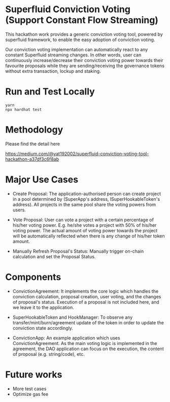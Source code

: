# Superfluid Conviction Voting (Support Constant Flow Streaming)

This hackathon work provides a generic conviction voting tool, powered by superfluid framework, to enable the easy adoption of conviction voting. 

Our conviction voting implementation can automatically react to any constant Superfluid streaming changes. In other words, user can continuously increase/decrease their conviction voting power towards their favourite proposals while they are sending/receiving the governance tokens without extra transaction, lockup and staking.

# Run and Test Locally
```
yarn
npx hardhat test
```

# Methodology
Please find the detail here

https://medium.com/@yat192002/superfluid-conviction-voting-tool-hackathon-a37df3c6f8ab

# Major Use Cases
- Create Proposal: The application-authorised person can create project in a pool determined by (SuperApp's address, ISuperHookableToken's address). All projects in the same pool share the voting powers from users.

- Vote Proposal: User can vote a project with a certain percentage of his/her voting power. E.g. he/she votes a project with 50% of his/her voting power. The actual amount of voting power towards the project will be automatically reflected when there is any change of his/her token amount.

- Manually Refresh Proposal's Status: Manually trigger on-chain calculation and set the Proposal Status.

# Components
- ConvictionAgreement: It implements the core logic which handles the conviction calculation, proposal creation, user voting, and the changes of proposal's status. Execution of a proposal is not included here, and we leave it to the application.


- SuperHookableToken and HookManager: To observe any transfer/mint/burn/agreement update of the token in order to update the conviction state accordingly.

- ConvictionApp: An example application which uses ConvictionAgreement. As the main voting logic is implemented in the agreement, the DAO application can focus on the execution, the content of proposal (e.g. string/code), etc.


# Future works
- More test cases
- Optimize gas fee


